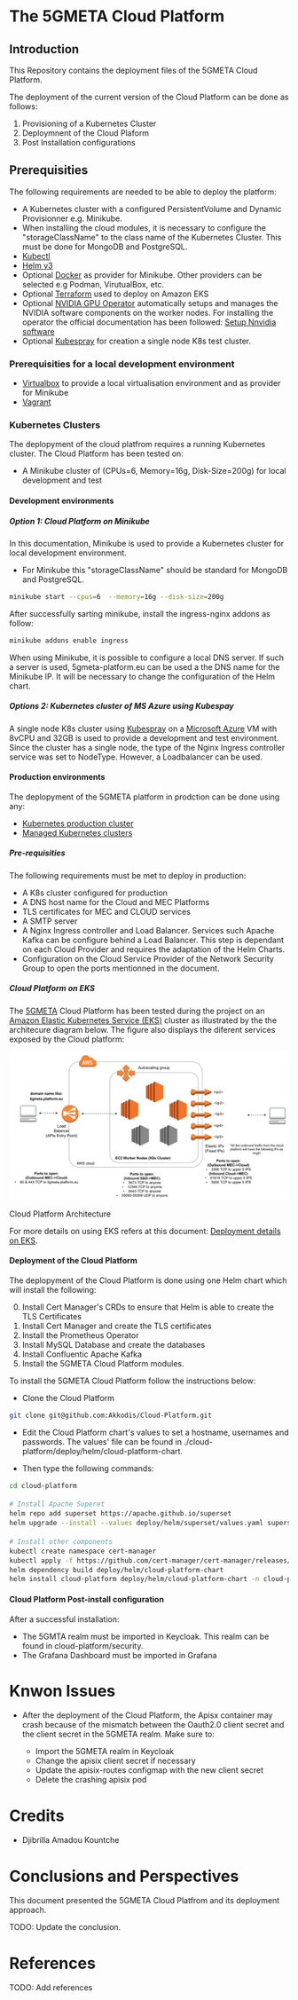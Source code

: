 # The 5GMETA Cloud Platform


## Introduction

This Repository contains the deployment files of the 5GMETA Cloud Platform. 

The deployment of the current version of the Cloud Platform can be done as follows:

1. Provisioning of a Kubernetes Cluster
2. Deploymnent of the Cloud Plaform
3. Post Installation configurations

## Prerequisities

The following requirements are needed to be able to deploy the platform:

-  A Kubernetes cluster with a configured PersistentVolume and Dynamic Provisionner e.g. Minikube.
-  When installing the cloud modules, it is necessary to configure the "storageClassName" to the class name of the Kubernetes Cluster. This must be done for MongoDB and PostgreSQL.
-  [Kubectl](https://kubernetes.io/docs/tasks/tools/#kubectl)
-  [Helm v3](https://helm.sh/docs/intro/install/)
-  Optional [Docker](https://www.docker.com/get-started/) as provider for Minikube. Other providers can be selected e.g Podman, VirutualBox, etc.
-  Optional [Terraform](https://developer.hashicorp.com/terraform/install?product_intent=terraform) used to deploy on Amazon EKS
-  Optional [NVIDIA GPU Operator](https://docs.nvidia.com/datacenter/cloud-native/gpu-operator/getting-started.html#install-nvidia-gpu-operator) automatically setups and manages the NVIDIA software components on the worker nodes. For installing the operator the official documentation has been followed: [Setup Nnvidia software](https://docs.nvidia.com/datacenter/cloud-native/kubernetes/install-k8s.html#step-4-setup-nvidia-software)
-  Optional [Kubespray](https://github.com/kubernetes-sigs/kubespray) for creation a single node K8s test cluster.

### Prerequisities for a local development environment

-  [Virtualbox](https://www.virtualbox.org/wiki/Downloads) to provide a local virtualisation environment and as provider for Minikube
-  [Vagrant](https://developer.hashicorp.com/vagrant/install)

### Kubernetes Clusters

The deplopyment of the cloud platfrom requires a running Kubernetes cluster.
The Cloud Platform has been tested on:
- A Minikube cluster of (CPUs=6, Memory=16g, Disk-Size=200g) for local development and test

#### Development environments


##### Option 1: Cloud Platform on Minikube <a name="cloud-platform-minikube"></a>

In this documentation, Minikube is used to provide a Kubernetes cluster for local development environment.
- For Minikube this "storageClassName" should be standard for MongoDB and PostgreSQL.

```bash
minikube start --cpus=6  --memory=16g --disk-size=200g
```

After successfully sarting minikube, install the ingress-nginx addons as follow:

```bash
minikube addons enable ingress
```

When using Minikube, it is possible to configure a local DNS server. If such a server is used,
5gmeta-platform.eu can be used a the DNS name for the Minikube IP. It will be necessary to change the configuration of the Helm chart.


##### Options 2: Kubernetes cluster of MS Azure using Kubespay

A single node K8s cluster using [Kubespray](https://github.com/kubernetes-sigs/kubespray) on a [Microsoft Azure](https://azure.microsoft.com/en-us/) VM with  8vCPU and 32GB is used to provide a development and test environment.
Since the cluster has a single node, the type of the Nginx Ingress controller service was set to NodeType. However, a Loadbalancer can be used. 

#### Production environments

The deplopyment of the 5GMETA platform in prodction can be done using any:

- [Kubernetes production cluster](https://kubernetes.io/docs/setup/production-environment/)
- [Managed Kubernetes clusters](https://kubernetes.io/docs/setup/production-environment/turnkey-solutions/)

##### Pre-requisities

The following requirements must be met to deploy in production:
- A K8s cluster configured for production
- A DNS host name for the Cloud and MEC Platforms
- TLS certificates for MEC and CLOUD services
- A SMTP server
- A Nginx Ingress controller and Load Balancer. Services such Apache Kafka can be configure behind a Load Balancer. This step is dependant on each Cloud Provider and requires the adaptation of the Helm Charts.
- Configuration on the Cloud Service Provider of the Network Security Group to open the ports mentionned in the document.

##### Cloud Platform on EKS <a name="cloud-platform-eks"></a>

The [5GMETA](https://cordis.europa.eu/project/id/957360) Cloud Platform has been tested during the project on an [Amazon Elastic Kubernetes Service (EKS)](https://aws.amazon.com/eks/) cluster as  illustrated by the  the architecure diagram below. The figure also displays the diferent services exposed by the Cloud platform:

<p align="center">
<img src="./docs/images/Cloud%20Architecture.png">

Cloud Platform Architecture
</p>

For more details on using EKS refers at this document: [Deployment details on EKS](./docs/deployment-options/eks.md).


#### Deployment of the Cloud Platform

The deplopyment of the Cloud Platform is done using one Helm chart which will install the following:

0. Install Cert Manager's CRDs to ensure that Helm is able to create the TLS Certificates
1. Install Cert Manager and create the TLS certificates
2. Install the Prometheus Operator
3. Install MySQL Database and create the databases
4. Install Confluentic Apache Kafka
5. Install the 5GMETA Cloud Platform modules.

To install the 5GMETA Cloud Platform follow the instructions below:

- Clone the Cloud Platform

```bash
git clone git@github.com:Akkodis/Cloud-Platform.git
```

- Edit the Cloud Platform chart's values to set a hostname, usernames and passwords. The values' file can be found in ./cloud-platform/deploy/helm/cloud-platform-chart.

- Then type the following commands:

```bash
cd cloud-platform

# Install Apache Superet
helm repo add superset https://apache.github.io/superset
helm upgrade --install --values deploy/helm/superset/values.yaml superset superset/superset -n superset --create-namespace

# Install other components
kubectl create namespace cert-manager
kubectl apply -f https://github.com/cert-manager/cert-manager/releases/download/v1.9.1/cert-manager.crds.yaml
helm dependency build deploy/helm/cloud-platform-chart
helm install cloud-platform deploy/helm/cloud-platform-chart -n cloud-platform --create-namespace
```

#### Cloud Platform Post-install configuration

After a successful installation:

- The 5GMTA realm must be imported in Keycloak. This realm can be found in cloud-platform/security.
- The Grafana Dashboard must be imported in Grafana

# Knwon Issues

- After the deployment of the Cloud Platform, the Apisx container may crash because of the mismatch between the Oauth2.0 client secret and the client secret in the 5GMETA realm. Make sure to:

   - Import the 5GMETA realm in Keycloak
   - Change the apisix client secret if necessary
   - Update the apisix-routes configmap with the new client secret
   - Delete the crashing apisix pod

# Credits

- Djibrilla Amadou Kountche


# Conclusions and Perspectives

This document presented the 5GMETA Cloud Platfrom and its deployment approach.

TODO: Update the conclusion.


# References
TODO: Add references
